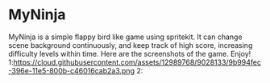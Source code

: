 # MyNinja
MyNinja is a simple flappy bird like game using spritekit. 
It can change scene background continuously, and keep track of high score, increasing difficulty levels within time. 
Here are the screenshots of the game. Enjoy!
1:https://cloud.githubusercontent.com/assets/12989768/9028133/9b994fec-396e-11e5-800b-c46016cab2a3.png
2:
